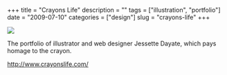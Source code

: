 +++
title = "Crayons Life"
description = ""
tags = ["illustration", "portfolio"]
date = "2009-07-10"
categories = ["design"]
slug = "crayons-life"
+++


 

  <div id="screens-thumbs" class="clearfix">
    <div class="txt-center" id="design-submission"><a href="http://www.crayonslife.com/"><img id='bluga-thumbnail-1821' class='bluga-thumbnail large' src='//media.konigi.com/bluga/
wt4a57485533b72_0.jpg'/></a></div>  
  </div>   
<p>The portfolio of illustrator and web designer Jessette Dayate, which pays homage to the crayon.</p>
<p><a href="http://www.crayonslife.com/">http://www.crayonslife.com/</a></p>





